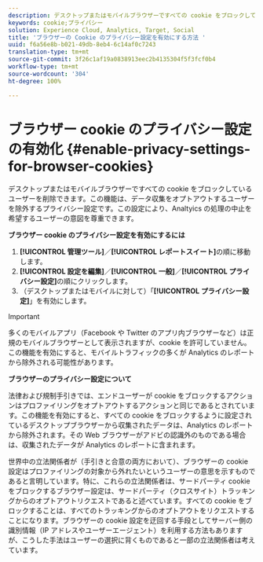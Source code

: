 ```yaml
---
description: デスクトップまたはモバイルブラウザーですべての cookie をブロックしているユーザーを削除します。このプライバシー設定では、Analytics データ収集をオプトアウトするユーザーを除外します。
keywords: cookie;プライバシー
solution: Experience Cloud, Analytics, Target, Social
title: 'ブラウザーの Cookie のプライバシー設定を有効にする方法 '
uuid: f6a56e8b-b021-49db-8eb4-6c14af0c7243
translation-type: tm+mt
source-git-commit: 3f26c1af19a0838913eec2b4135304f5f3fcf0b4
workflow-type: tm+mt
source-wordcount: '304'
ht-degree: 100%

---
```



# ブラウザー cookie のプライバシー設定の有効化 {#enable-privacy-settings-for-browser-cookies}

デスクトップまたはモバイルブラウザーですべての cookie をブロックしているユーザーを削除できます。この機能は、データ収集をオプトアウトするユーザーを除外するプライバシー設定です。この設定により、Analtyics の処理の中止を希望するユーザーの意図を尊重できます。

**ブラウザー cookie のプライバシー設定を有効にするには**

1. **[!UICONTROL 管理ツール]**／**[!UICONTROL レポートスイート]**&#x200B;の順に移動します。
1. **[!UICONTROL 設定を編集]**／**[!UICONTROL 一般]**／**[!UICONTROL プライバシー設定]**&#x200B;の順にクリックします。
1. （デスクトップまたはモバイルに対して）「**[!UICONTROL プライバシー設定]**」を有効にします。

>[!IMPORTANT]
>
>多くのモバイルアプリ（Facebook や Twitter のアプリ内ブラウザーなど）は正規のモバイルブラウザーとして表示されますが、cookie を許可していません。この機能を有効にすると、モバイルトラフィックの多くが Analytics のレポートから除外される可能性があります。

**ブラウザーのプライバシー設定について**

法律および規制手引きでは、エンドユーザーが cookie をブロックするアクションはプロファイリングをオプトアウトするアクションと同じであるとされています。この機能を有効にすると、すべての cookie をブロックするように設定されているデスクトップブラウザーから収集されたデータは、Analytics のレポートから除外されます。その Web ブラウザーがアドビの認識外のものである場合は、収集されたデータが Analytics のレポートに含まれます。

世界中の立法関係者が（手引きと合意の両方において）、ブラウザーの cookie 設定はプロファイリングの対象から外れたいというユーザーの意思を示すものであると言明しています。特に、これらの立法関係者は、サードパーティ cookie をブロックするブラウザー設定は、サードパーティ（クロスサイト）トラッキングからのオプトアウトリクエストであると述べています。すべての cookie をブロックすることは、すべてのトラッキングからのオプトアウトをリクエストすることになります。ブラウザーの cookie 設定を迂回する手段としてサーバー側の識別情報（IP アドレスやユーザーエージェント）を利用する方法もありますが、こうした手法はユーザーの選択に背くものであると一部の立法関係者は考えています。
